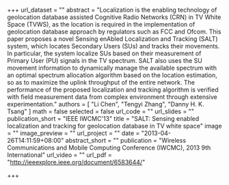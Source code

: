 +++
url_dataset = ""
abstract = "Localization is the enabling technology of geolocation database assisted Cognitive Radio Networks (CRN) in TV White Space (TVWS), as the location is required in the implementation of geolocation database approach by regulators such as FCC and Ofcom. This paper proposes a novel Sensing enAbled Localization and Tracking (SALT) system, which locates Secondary Users (SUs) and tracks their movements. In particular, the system localize SUs based on their measurement of Primary User (PU) signals in the TV spectrum. SALT also uses the SU movement information to dynamically manage the available spectrum with an optimal spectrum allocation algorithm based on the location estimation, so as to maximize the uplink throughput of the entire network. The performance of the proposed localization and tracking algorithm is verified with field measurement data from complex environment through extensive experimentation."
authors = [
  "Li Chen", "Tengyi Zhang", "Danny H. K. Tsang"
]
math = false
selected = false
url_code = ""
url_slides = ""
publication_short = "IEEE IWCMC'13"
title = "SALT: Sensing enabled localization and tracking for geolocation database in TV white space"
image = ""
image_preview = ""
url_project = ""
date = "2013-04-26T14:11:59+08:00"
abstract_short = ""
publication = "Wireless Communications and Mobile Computing Conference (IWCMC), 2013 9th International"
url_video = ""
url_pdf = "http://ieeexplore.ieee.org/document/6583644/"

+++
